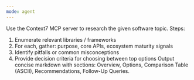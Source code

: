 ```yaml
---
mode: agent
---
```

Use the Context7 MCP server to research the given software topic. Steps:
1. Enumerate relevant libraries / frameworks
2. For each, gather: purpose, core APIs, ecosystem maturity signals
3. Identify pitfalls or common misconceptions
4. Provide decision criteria for choosing between top options
Output concise markdown with sections: Overview, Options, Comparison Table (ASCII), Recommendations, Follow-Up Queries.
